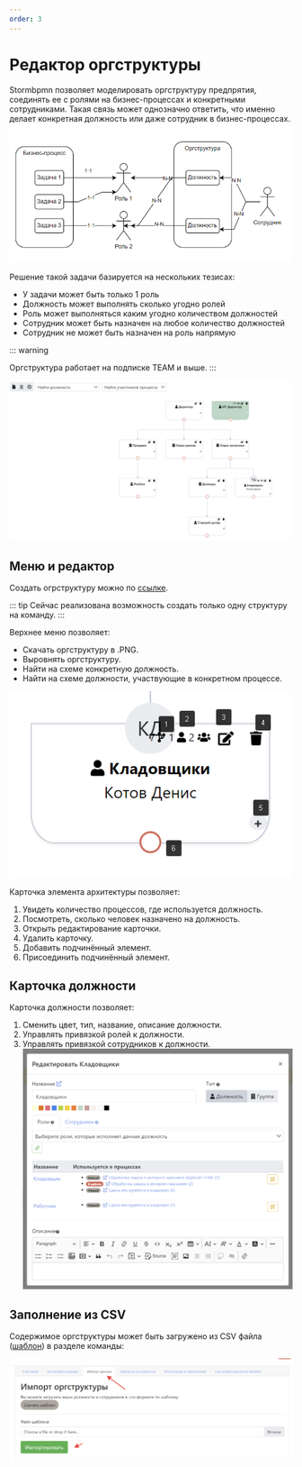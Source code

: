 ```yaml
---
order: 3
---
```

# Редактор оргструктуры

Stormbpmn позволяет моделировать оргструктуру предпрятия, соединять ее с ролями на бизнес-процессах и конкретными сотрудниками. Такая связь может однозначно ответить, что именно делает конкретная должность или даже сотрудник в бизнес-процессах.  
![image](orgchart-1.png)

Решение такой задачи базируется на нескольких тезисах:

- У задачи может быть только 1 роль
- Должность может выполнять сколько угодно ролей
- Роль может выполняться каким угодно количеством должностей
- Сотрудник может быть назначен на любое количество должностей
- Сотрудник не может быть назначен на роль напрямую

::: warning

Оргструктура работает на подписке TEAM и выше.
:::

![image](orgchart-2.png)

## Меню и редактор

Создать огрструктуру можно по [ссылке](https://stormbpmn.com/app/team/orgchart).

::: tip
Сейчас реализована возможность создать только одну структуру на команду.
:::

Верхнее меню позволяет:

- Скачать оргструктуру в .PNG.
- Выровнять оргструктуру.
- Найти на схеме конкретную должность.
- Найти на схеме должности, участвующие в конкретном процессе.

![image](orgchart-3.png)

Карточка элемента архитектуры позволяет:

1. Увидеть количество процессов, где используется должность.
2. Посмотреть, сколько человек назначено на должность.
3. Открыть редактирование карточки.
4. Удалить карточку.
5. Добавить подчинённый элемент.
6. Присоединить подчинённый элемент.

## Карточка должности

Карточка должности позволяет:

1. Сменить цвет, тип, название, описание должности.
2. Управлять привязкой ролей к должности.
3. Управлять привязкой сотрудников к должности.
   ![image](orgchart-4.png)

## Заполнение из CSV

Содержимое оргструктуры может быть загружено из CSV файла ([шаблон](https://docs.google.com/spreadsheets/d/1xaq8ZSEKHGS-ZYH3HQtlab87TFVcUuf3tzNdHuCf4uQ/edit#gid=0)) в разделе команды:

![image](orgchart-5.png)

